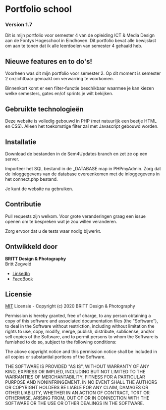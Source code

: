 # Portfolio school
### Version 1.7
Dit is mijn portfolio voor semester 4 van de opleiding ICT & Media Design aan de Fontys Hogeschool in Eindhoven. Dit portfolio bevat alle bewijslast om aan te tonen dat ik alle leerdoelen van semester 4 gehaald heb.

## Nieuwe features en to do's!
Voorheen was dit mijn portfolio voor semester 2. Op dit moment is semester 2 onzichtbaar gemaakt om verwarring te voorkomen. 

Binnenkort komt er een filter-functie beschikbaar waarmee je kan kiezen welke semesters, gates en/of sprints je wilt bekijken.

## Gebruikte technologieën
Deze website is volledig gebouwd in PHP (met natuurlijk een beetje HTML en CSS). Alleen het toekomstige filter zal met Javascript gebouwd worden.

## Installatie
Download de bestanden in de Sem4Updates branch en zet ze op een server. 

Importeer het SQL bestand in de _DATABASE map in PHPmyAdmin. Zorg dat de inloggegevens van de database overeenkomen met de inloggegevens in het connect.php bestand.

Je kunt de website nu gebruiken.

## Contributie
Pull requests zijn welkom. Voor grote veranderingen graag een issue openen om te bespreken wat je zou willen veranderen.

Zorg ervoor dat u de tests waar nodig bijwerkt.

## Ontwikkeld door
**BRITT Design & Photography**  
Britt Zegveld
- [LinkedIn](https://www.linkedin.com/in/brittzegveld/)
- [FaceBook](https://www.facebook.com/BrittDesignPhotography)

## Licensie
[MIT](https://choosealicense.com/licenses/mit/) Licensie - Copyright (c) 2020 BRITT Design & Photography

Permission is hereby granted, free of charge, to any person obtaining a copy of this software and associated documentation files (the "Software"), to deal in the Software without restriction, including without limitation the rights to use, copy, modify, merge, publish, distribute, sublicense, and/or sell copies of the Software, and to permit persons to whom the Software is furnished to do so, subject to the following conditions:

The above copyright notice and this permission notice shall be included in all copies or substantial portions of the Software.

THE SOFTWARE IS PROVIDED "AS IS", WITHOUT WARRANTY OF ANY KIND, EXPRESS OR IMPLIED, INCLUDING BUT NOT LIMITED TO THE WARRANTIES OF MERCHANTABILITY, FITNESS FOR A PARTICULAR PURPOSE AND NONINFRINGEMENT. IN NO EVENT SHALL THE AUTHORS OR COPYRIGHT HOLDERS BE LIABLE FOR ANY CLAIM, DAMAGES OR OTHER LIABILITY, WHETHER IN AN ACTION OF CONTRACT, TORT OR OTHERWISE, ARISING FROM, OUT OF OR IN CONNECTION WITH THE SOFTWARE OR THE USE OR OTHER DEALINGS IN THE SOFTWARE.
